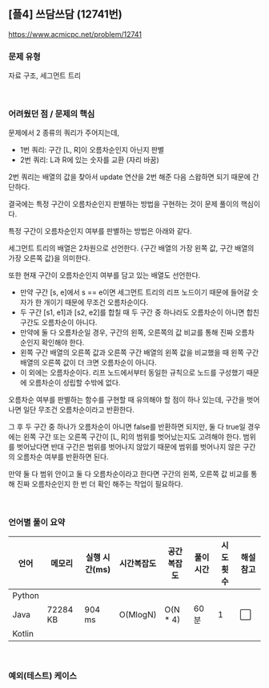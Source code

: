 ## [플4] 쓰담쓰담 (12741번)

https://www.acmicpc.net/problem/12741

### 문제 유형

자료 구조, 세그먼트 트리

<br>

### 어려웠던 점 / 문제의 핵심

문제에서 2 종류의 쿼리가 주어지는데,

- 1번 쿼리: 구간 [L, R]이 오름차순인지 아닌지 판별
- 2번 쿼리: L과 R에 있는 숫자를 교환 (자리 바꿈)

2번 쿼리는 배열의 값을 찾아서 update 연산을 2번 해준 다음 스왑하면 되기 때문에 간단하다. 

결국에는 특정 구간이 오름차순인지 판별하는 방법을 구현하는 것이 문제 풀이의 핵심이다.



특정 구간이 오름차순인지 여부를 판별하는 방법은 아래와 같다.

세그먼트 트리의 배열은 2차원으로 선언한다. {구간 배열의 가장 왼쪽 값, 구간 배열의 가장 오른쪽 값}을 의미한다.

또한 현재 구간이 오름차순인지 여부를 담고 있는 배열도 선언한다.

- 만약 구간 [s, e]에서 s == e이면 세그먼트 트리의 리프 노드이기 때문에 들어갈 숫자가 한 개이기 때문에 무조건 오름차순이다.
- 두 구간 [s1, e1]과 [s2, e2]를 합칠 때 두 구간 중 하나라도 오름차순이 아니면 합친 구간도 오름차순이 아니다.
- 만약에 둘 다 오름차순일 경우, 구간의 왼쪽, 오른쪽의 값 비교를 통해 진짜 오름차순인지 확인해야 한다.
- 왼쪽 구간 배열의 오른쪽 값과 오른쪽 구간 배열의 왼쪽 값을 비교했을 때 왼쪽 구간 배열의 오른쪽 값이 더 크면 오름차순이 아니다.
- 이 외에는 오름차순이다. 리프 노드에서부터 동일한 규칙으로 노드를 구성했기 때문에 오름차순이 성립할 수밖에 없다.



오름차순 여부를 판별하는 함수를 구현할 때 유의해야 할 점이 하나 있는데, 구간을 벗어나면 일단 무조건 오름차순이라고 반환한다.

그 후 두 구간 중 하나가 오름차순이 아니면 false를 반환하면 되지만, 둘 다 true일 경우에는 왼쪽 구간 또는 오른쪽 구간이 [L, R]의 범위를 벗어났는지도 고려해야 한다. 범위를 벗어났다면 반대 구간은 범위를 벗어나지 않았기 때문에 범위를 벗어나지 않은 구간의 오름차순 여부를 반환하면 된다.

만약 둘 다 범위 안이고 둘 다 오름차순이라고 한다면 구간의 왼쪽, 오른쪽 값 비교를 통해 진짜 오름차순인지 한 번 더 확인 해주는 작업이 필요하다.



<br>

### 언어별 풀이 요약

| 언어   | 메모리   | 실행 시간(ms) | 시간복잡도 | 공간복잡도 | 풀이 시간 | 시도 횟수 | 해설 참고            |
| ------ | -------- | ------------- | ---------- | ---------- | --------- | --------- | -------------------- |
| Python |          |               |            |            |           |           |                      |
| Java   | 72284 KB | 904 ms        | O(MlogN)   | O(N * 4)   | 60분      | 1         | :white_large_square: |
| Kotlin |          |               |            |            |           |           |                      |

<br>

### 예외(테스트) 케이스

```
```

